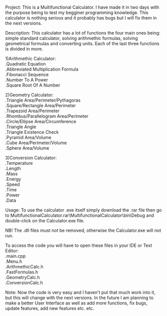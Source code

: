 Project: This is a Multifunctional Calculator. I have made it in two days with 
the purpose being to test my begginer programming knowledge.
This calculator is nothing serious and it probably has bugs but I will fix
them in the next versions. 

Description: This calculator has a lot of functions the four main ones being:
simple standard calculator, solving arithmethic formulas, solving geometrical formulas and converting units.
Each of the last three functions is divided in more.

1)Arithmethic Calculator:\
.Quadratic Equation\
.Abbreviated Multiplication Formula\
.Fibonacci Sequence\
.Number To A Power\
.Square Root Of A Number

2)Geometry Calculator:\
.Triangle Area/Perimeter/Pythagoras\
.Square/Rectangle Area/Perimeter\
.Trapezoid Area/Perimeter\
.Rhombus/Parallelogram Area/Perimeter\
.Circle/Ellipse Area/Circumference\
.Triangle Angle\
.Triangle Existence Check\
.Pyramid Area/Volume\
.Cube Area/Perimeter/Volume\
.Sphere Area/Volume

3)Conversion Calculator:\
.Temperature\
.Length\
.Mass\
.Energy\
.Speed\
.Time\
.Power\
.Data

Usage: To use the calculator .exe itself simply download the .rar file then go to
MultifunctionalCalculator.rar\MultifunctionalCalculator\bin\Debug and double-click
on the Calculator.exe file.

NB! The .dll files must not be removed, otherwise the Calculator.exe will not
run.

To access the code you will have to open these files in your IDE or Text Editor:\
.main.cpp\
.Menu.h\
.ArithmethicCalc.h\
.FastFormulas.h\
.GeometryCalc.h\
.ConversionCalc.h

Note: Now the code is very easy and I haven't put that much work into it, but
this will change with the next versions. In the future I am planning to make
a better User Interface as well as add more functions, fix bugs, update features,
add new features etc. etc.
